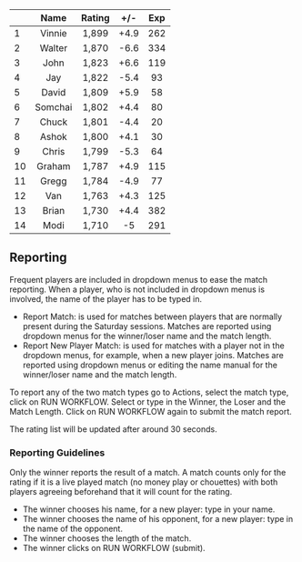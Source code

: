 | |Name|Rating|+/-|Exp|
|-|:--:|:----:|:-:|:-:|
|1|Vinnie|1,899|+4.9|262|
|2|Walter|1,870|-6.6|334|
|3|John|1,823|+6.6|119|
|4|Jay|1,822|-5.4|93|
|5|David|1,809|+5.9|58|
|6|Somchai|1,802|+4.4|80|
|7|Chuck|1,801|-4.4|20|
|8|Ashok|1,800|+4.1|30|
|9|Chris|1,799|-5.3|64|
|10|Graham|1,787|+4.9|115|
|11|Gregg|1,784|-4.9|77|
|12|Van|1,763|+4.3|125|
|13|Brian|1,730|+4.4|382|
|14|Modi|1,710|-5|291|

 

## Reporting

Frequent players are included in dropdown menus to ease the match reporting.
When a player, who is not included in dropdown menus is involved, the name of the player has to be typed in.

- Report Match:  is used for matches between players that are normally present during the Saturday sessions.
Matches are reported using dropdown menus for the winner/loser name and the match length.
- Report New Player Match:  is used for matches with a player not in the dropdown menus, for example, when a new player joins.
Matches are reported using dropdown menus or editing the name manual for the winner/loser name and the match length.

To report any of the two match types go to Actions, select the match type, click on RUN WORKFLOW.
Select or type in the Winner, the Loser and the Match Length.
Click on RUN WORKFLOW again to submit the match report.

The rating list will be updated after around 30 seconds.

### Reporting Guidelines

Only the winner reports the result of a match.
A match counts only for the rating if it is a live played match (no money play or chouettes)
with both players agreeing beforehand that it will count for the rating.

- The winner chooses his name, for a new player: type in your name.
- The winner chooses the name of his opponent, for a new player: type in the name of the opponent.
- The winner chooses the length of the match.
- The winner clicks on RUN WORKFLOW (submit).
